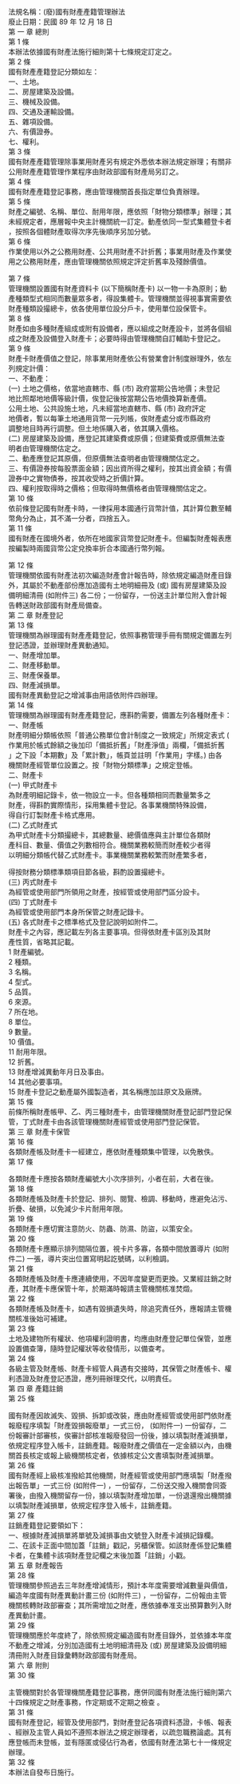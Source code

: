 法規名稱：(廢)國有財產產籍管理辦法  
廢止日期：民國 89 年 12 月 18 日  
第 一 章 總則  
第 1 條  
本辦法依據國有財產法施行細則第十七條規定訂定之。  
第 2 條  
國有財產產籍登記分類如左：  
一、土地。  
二、房屋建築及設備。  
三、機械及設備。  
四、交通及運輸設備。  
五、雜項設備。  
六、有價證券。  
七、權利。  
第 3 條  
國有財產產籍管理除事業用財產另有規定外悉依本辦法規定辦理；有關非  
公用財產產籍管理作業程序由財政部國有財產局另訂之。  
第 4 條  
國有財產產籍登記事務，應由管理機關首長指定單位負責辦理。  
第 5 條  
財產之編號、名稱、單位、耐用年限，應依照「財物分類標準」辦理；其  
未經規定者，應層報中央主計機關統一訂定。動產依同一型式集體登卡者  
，按照各個體財產取得次序先後順序另加分號。  
第 6 條  
作業使用以外之公務用財產、公共用財產不計折舊；事業用財產及作業使  
用之公務用財產，應由管理機關依照規定評定折舊率及殘餘價值。  


第 7 條  
管理機關設置國有財產資料卡 (以下簡稱財產卡) 以一物一卡為原則；動  
產種類型式相同而數量眾多者，得設集體卡。管理機關並得視事實需要依  
財產種類設撮總卡，依各使用單位設分戶卡，使用單位設保管卡。  
第 8 條  
財產如由多種財產組成或附有設備者，應以組成之財產設卡，並將各個組  
成之財產及設備登入財產卡；必要時得由管理機關自訂輔助卡登記之。  
第 9 條  
財產卡財產價值之登記，除事業用財產依公有營業會計制度辦理外，依左  
列規定計價：  
一、不動產：  
(一) 土地之價格，依當地直轄市、縣 (市) 政府當期公告地價；未登記  
地比照鄰地地價等級計價，俟登記後按當期公告地價換算新產價。  
公用土地、公共設施土地，凡未經當地直轄市、縣 (市) 政府評定  
地價者，暫以每筆土地通用貨幣一元列帳，俟財產處分或市縣政府  
調整地目時再行調整。但土地係購入者，依其購入價格。  
(二) 房屋建築及設備，應登記其建築費或原價；但建築費或原價無法查  
明者由管理機關估定之。  
二、動產應登記其原價，但原價無法查明者由管理機關估定之。  
三、有價證券按每股票面金額；因出資所得之權利，按其出資金額；有價  
證券中之實物債券，按其收受時之折價計算。  
四、權利按取得時之價格；但取得時無價格者由管理機關估定之。  
第 10 條  
依前條登記國有財產卡時，一律採用本國通行貨幣計值，其計算位數至輔  
幣角分為止，其不滿一分者，四捨五入。  
第 11 條  
國有財產在國境外者，依所在地國家貨幣登記財產卡。但編製財產報表應  
按編製時兩國貨幣公定兌換率折合本國通行幣列報。  


第 12 條  
管理機關依國有財產法初次編造財產會計報告時，除依規定編造財產目錄  
外，其屬於不動產部份應加造國有土地明細冊及 (或) 國有房屋建築及設  
備明細清冊 (如附件三) 各二份；一份留存，一份送主計單位附入會計報  
告轉送財政部國有財產局備查。  
第 二 章 財產登記  
第 13 條  
管理機關為辦理國有財產產籍登記，依照事務管理手冊有關規定備置左列  
登記憑證，並辦理財產異動通知。  
一、財產增加單。  
二、財產移動單。  
三、財產保養單。  
四、財產減損單。  
國有財產異動登記之增減事由用語依附件四辦理。  
第 14 條  
管理機關為辦理國有財產產籍登記，應斟酌需要，備置左列各種財產卡：  
一、財產帳  
財產明細分類帳依照「普通公務單位會計制度之一致規定」所規定表式 (  
作業用於帳式餘額之後加印「備抵折舊」「財產淨值」兩欄，「備抵折舊  
」之下設「本期數」及「累計數」，帳頁並註明「作業用」字樣。) 由各  
機關財產經管單位設置之。按「財物分類標準」之規定登帳。  
二、財產卡  
(一) 甲式財產卡  
為財產明細記錄卡，依一物設立一卡。但各種類相同而數量繁多之  
財產，得斟酌實際情形，採用集體卡登記。各事業機關特殊設備，  
得自行訂製財產卡格式應用。  
(二) 乙式財產式  
為甲式財產卡分類撮總卡，其總數量、總價值應與主計單位各類財  
產科目、數量、價值之列數相符合。機關業務較簡而財產較少者得  
以明細分類帳代替乙式財產卡。事業機關業務較繁而財產繁多者，  


得按財務分類標準類項目節各級，斟酌設置撮總卡。  
(三) 丙式財產卡  
為經管或使用部門所領用之財產，按經管或使用部門區分設卡。  
(四) 丁式財產卡  
為經管或使用部門本身所保管之財產記錄卡。  
(五) 各式財產卡之標準格式及登記說明如附件二。  
財產卡之內容，應記載左列各主要事項。但得依財產卡區別及其財  
產性質，省略其記載。  
1 財產編號。  
2 種類。  
3 名稱。  
4 型式。  
5 品質。  
6 來源。  
7 所在地。  
8 單位。  
9 數量。  
10 價值。  
11 耐用年限。  
12 折舊。  
13 財產增減異動年月日及事由。  
14 其他必要事項。  
15 財產卡登記之動產屬外國製造者，其名稱應加註原文及廠牌。  
第 15 條  
前條所稱財產帳甲、乙、丙三種財產卡，由管理機關財產登記部門登記保  
管，丁式財產卡由各該管理機關財產經管或使用部門登記保管。  
第 三 章 財產卡保管  
第 16 條  
各類財產帳及財產卡一經建立，應依財產種類集中管理，以免散佚。  
第 17 條  


各類財產卡應按各類財產編號大小次序排列，小者在前，大者在後。  
第 18 條  
各類財產帳及財產卡於登記、排列、閱覽、檢調、移動時，應避免沾污、  
折疊、破損，以免減少卡片耐用年限。  
第 19 條  
各類財產卡應切實注意防火、防蟲、防濕、防盜，以策安全。  
第 20 條  
各類財產卡應顯示排列間隔位置，視卡片多寡，各類中間放置導片 (如附  
件二) 一張，導片突出位置寫明起訖號碼，以利檢調。  
第 21 條  
各類財產帳及財產卡應連續使用，不因年度變更而更換。又業經註銷之財  
產，其財產卡應保管十年，於期滿時報請主管機關核准焚燬。  
第 22 條  
各類財產帳及財產卡，如遇有毀損遺失時，除追究責任外，應報請主管機  
關核准後始可補建。  
第 23 條  
土地及建物所有權狀、他項權利證明書，均應由財產登記單位保管，並應  
設置備查簿，隨時登記權狀等收發情形，以備查考。  
第 24 條  
各級主管及財產帳、財產卡經管人員遇有交接時，其保管之財產帳卡、權  
利憑證及財產登記憑證，應列冊辦理交代，以明責任。  
第 四 章 產籍註銷  
第 25 條  


國有財產因故滅失、毀損、拆卸或改裝，應由財產經管或使用部門依財產  
報廢程序填製「財產毀損報廢單」一式三份， (如附件一) 一份留存，二  
份報審計部審核，俟審計部核准報廢發回一份後，據以填製財產減損單，  
依規定程序登入帳卡，註銷產籍。報廢財產之價值在一定金額以內，由機  
關首長核定或報上級機關核定者，依據核定公文書填製財產減損單。  
第 26 條  
國有財產經上級核准撥給其他機關，財產經管或使用部門應填製「財產撥  
出報告單」一式三份 (如附件一) ，一份留存，二份送交撥入機關會同簽  
署後，由撥入機關留存一份，據以填製財產增加單，一份退還撥出機關據  
以填製財產減損單，依規定程序登入帳卡，註銷產籍。  
第 27 條  
註銷產籍登記要領如下：  
一、根據財產減損單將單號及減損事由文號登入財產卡減損記錄欄。  
二、在該卡正面中間加蓋「註銷」戳記，另櫃保管。如該財產係登記集體  
卡者，在集體卡該項財產登記欄之末後加蓋「註銷」小戳。  
第 五 章 財產報告  
第 28 條  
管理機關參照過去三年財產增減情形，預計本年度需要增減數量與價值，  
編造年度國有財產異動計畫三份 (如附件三) ，一份留存，二份報由主管  
機關核轉財政部審查；其所需增加之財產，應依據奉准支出預算數列入財  
產異動計畫。  
第 29 條  
管理機關應於年度終了，除依照規定編造國有財產目錄外，並依據本年度  
不動產之增減，分別加造國有土地明細清冊及 (或) 房屋建築及設備明細  
清冊附入財產目錄彙轉財政部國有財產局。  
第 六 章 附則  
第 30 條  


主管機關對於各管理機關產籍登記事務，應併同國有財產法施行細則第六  
十四條規定之財產事務，作定期或不定期之檢查 。  
第 31 條  
國有財產登記，經管及使用部門，對財產登記各項資料憑證，卡帳、報表  
、經辦及主管人員如不遵照本辦法之規定辦理者，以疏忽職務論處。其有  
應登帳而未登帳，並有隱匿或侵佔行為者，依國有財產法第七十一條規定  
辦理。  
第 32 條  
本辦法自發布日施行。  


